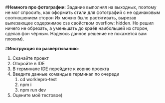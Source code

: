 #**Немного про фотографии**:
Задание выполнял на выходных, поэтому не мог спросить, как оформить стили для фотографий с не одинаковым соотношением сторон
Их можно было растягивать, вырезав вылезающее содержимое css свойством overflow: hidden.
Но решил ничего не обрезать, а уменьшать до краёв наибольшей из сторон, сделав фон чёрным. Надеюсь данное решение не покажется вам плохим).

#**Инструкция по развёртыванию**:

1. Скачайте проект
2. Откройте в IDE
3. В терминале IDE перейдите к корню проекта
4. Введите данные команды в терминал по очереди
   1. cd worklepro-test
   2. npm i
   3. npm run dev
5. Оцените моё тестовое)
